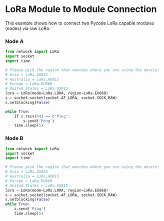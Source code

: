 # LoRa Module to Module Connection

This example shows how to connect two Pycode LoRa capable modules \(nodes\)
via raw LoRa.

### Node A

```py
from network import LoRa
import socket
import time

# Please pick the region that matches where you are using the device:
# Asia = LoRa.AS923
# Australia = LoRa.AU915
# Europe = LoRa.EU868
# United States = LoRa.US915
lora = LoRa(mode=LoRa.LORA, region=LoRa.EU868)
s = socket.socket(socket.AF_LORA, socket.SOCK_RAW)
s.setblocking(False)

while True:
    if s.recv(64) == b'Ping':
        s.send('Pong')
    time.sleep(5)
```

### Node B

```py
from network import LoRa
import socket
import time

# Please pick the region that matches where you are using the device:
# Asia = LoRa.AS923
# Australia = LoRa.AU915
# Europe = LoRa.EU868
# United States = LoRa.US915
lora = LoRa(mode=LoRa.LORA, region=LoRa.EU868)
s = socket.socket(socket.AF_LORA, socket.SOCK_RAW)
s.setblocking(False)
while True:
    s.send('Ping')
    time.sleep(5)
```
